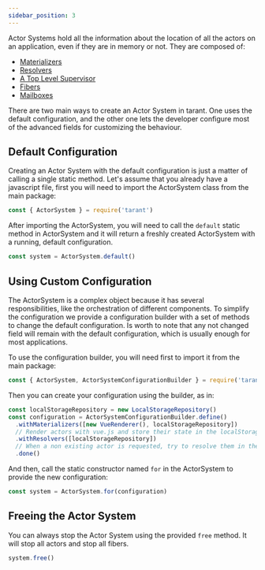 ```yaml
---
sidebar_position: 3
---
```


Actor Systems hold all the information about the location of all the actors on an application, even if they are
in memory or not. They are composed of:

* [Materializers](/architecture/materializers)
* [Resolvers](/architecture/resolvers)
* [A Top Level Supervisor](/architecture/supervisors)
* [Fibers](/architecture/fibers)
* [Mailboxes](/architecture/mailboxes)

There are two main ways to create an Actor System in tarant. One uses the default configuration, and the other
one lets the developer configure most of the advanced fields for customizing the behaviour.

## Default Configuration

Creating an Actor System with the default configuration is just a matter of calling a single static method. Let's assume
that you already have a javascript file, first you will need to import the ActorSystem class from the main package:

```js
const { ActorSystem } = require('tarant')
```

After importing the ActorSystem, you will need to call the `default` static method in ActorSystem and it will return a freshly
created ActorSystem with a running, default configuration.

```js
const system = ActorSystem.default()
```

## Using Custom Configuration

The ActorSystem is a complex object because it has several responsibilities, like the orchestration of different components.
To simplify the configuration we provide a configuration builder with a set of methods to change the default configuration.
Is worth to note that any not changed field will remain with the default configuration, which is usually enough for most
applications.

To use the configuration builder, you will need first to import it from the main package:

```js
const { ActorSystem, ActorSystemConfigurationBuilder } = require('tarant')
```

Then you can create your configuration using the builder, as in:

```js
const localStorageRepository = new LocalStorageRepository()
const configuration = ActorSystemConfigurationBuilder.define()
  .withMaterializers([new VueRenderer(), localStorageRepository]) 
  // Render actors with vue.js and store their state in the localStorage of the browser
  .withResolvers([localStorageRepository])
  // When a non existing actor is requested, try to resolve them in the localStorage of the browser
  .done()
```

And then, call the static constructor named `for` in the ActorSystem to provide the new configuration:

```js
const system = ActorSystem.for(configuration)
```

## Freeing the Actor System

You can always stop the Actor System using the provided `free` method. It will stop all actors and stop all fibers.

```js
system.free()
```
